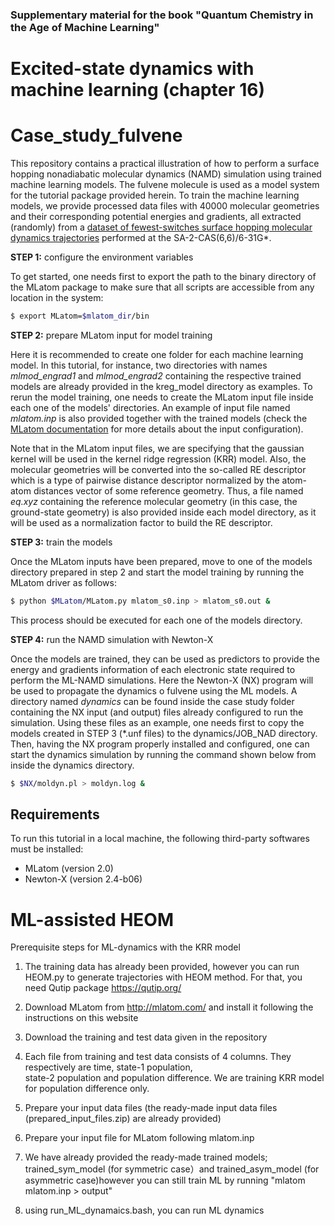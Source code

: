 ### Supplementary material for the book "Quantum Chemistry in the Age of Machine Learning"

# Excited-state dynamics with machine learning (chapter 16)

# Case_study_fulvene

This repository contains a practical illustration of how to perform a surface hopping nonadiabatic molecular dynamics (NAMD) simulation using trained machine learning models. The fulvene molecule is used as a model system for the tutorial package provided herein. To train the machine learning models, we provide processed data files with 40000 molecular geometries and their corresponding potential energies and gradients, all extracted (randomly) from a [dataset of fewest-switches surface hopping molecular dynamics trajectories](https://figshare.com/articles/dataset/Fulvene_DC-FSSH/14446998/1) performed at the SA-2-CAS(6,6)/6-31G*.

**STEP 1:** configure the environment variables

To get started, one needs first to export the path to the binary directory of the MLatom package to make sure that all scripts are accessible from any location in the system:

```sh
$ export MLatom=$mlatom_dir/bin
```


**STEP 2:** prepare MLatom input for model training

Here it is recommended to create one folder for each machine learning model. In this tutorial, for instance, two directories with names *mlmod_engrad1* and *mlmod_engrad2* containing the respective trained models are already provided in the kreg_model directory as examples. To rerun the model training, one needs to create the MLatom input file inside each one of the models' directories. An example of input file named *mlatom.inp* is also provided together with the trained models (check the [MLatom documentation](http://mlatom.com/manual/) for more details about the input configuration).

Note that in the MLatom input files, we are specifying that the gaussian kernel will be used in the kernel ridge regression (KRR) model. Also, the molecular geometries will be converted into the so-called RE descriptor which is a type of pairwise distance descriptor normalized by the atom-atom distances vector of some reference geometry. Thus, a file named *eq.xyz* containing the reference molecular geometry (in this case, the ground-state geometry) is also provided inside each model directory, as it will be used as a normalization factor to build the RE descriptor. 


**STEP 3:** train the models

Once the MLatom inputs have been prepared, move to one of the models directory prepared in step 2 and start the model training by running the MLatom driver as follows:

```sh
$ python $MLatom/MLatom.py mlatom_s0.inp > mlatom_s0.out &
```

This process should be executed for each one of the models directory.

**STEP 4:** run the NAMD simulation with Newton-X

Once the models are trained, they can be used as predictors to provide the energy and gradients information of each electronic state required to perform the ML-NAMD simulations. Here the Newton-X (NX) program will be used to propagate the dynamics o fulvene using the ML models. A directory named *dynamics* can be found inside the case study folder containing the NX input (and output) files already configured to run the simulation. Using these files as an example, one needs first to copy the models created in STEP 3 (*.unf files) to the dynamics/JOB_NAD directory. Then, having the NX program properly installed and configured, one can start the dynamics simulation by running the command shown below from inside the dynamics directory.

```sh
$ $NX/moldyn.pl > moldyn.log &
```

## Requirements

To run this tutorial in a local machine, the following third-party softwares must be installed:

- MLatom (version 2.0)
- Newton-X (version 2.4-b06)

# ML-assisted HEOM

Prerequisite steps for ML-dynamics with the KRR model

1) The training data has already been provided, however you can run HEOM.py to generate trajectories with HEOM method. 
   For that, you need Qutip package https://qutip.org/
 
2) Download MLatom from http://mlatom.com/ and install it following the instructions on this website

3) Download the training and test data given in the repository

4) Each file from training and test data consists of 4 columns. They respectively are time, state-1 population,  
     state-2 population and population difference. We are training KRR model for population difference only.  

4) Prepare your input data files (the ready-made input data files (prepared_input_files.zip) are already provided)

5) Prepare your input file for MLatom following mlatom.inp

6) We have already provided the ready-made trained models; trained_sym_model (for symmetric case）and 
     trained_asym_model (for asymmetric case)however you can still train ML by running "mlatom mlatom.inp > output"

7) using run_ML_dynamaics.bash, you can run ML dynamics
